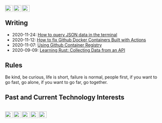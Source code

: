 <br />

<a href="https://mobile.twitter.com/maceacherndjh"><img align="left" alt="David's Twitter"   height="22px" width="25px" src="https://cdn.jsdelivr.net/npm/simple-icons@v3/icons/twitter.svg" /></a>
<a href="https://www.linkedin.com/in/davidmaceachern/"><img align="left" alt="David's Linkedin"  height="22px" width="25px" src="https://cdn.jsdelivr.net/npm/simple-icons@v3/icons/linkedin.svg"/></a>
<a href="https://dev.to/davidmaceachern"><img align="left" alt="David's Dev.to"  height="22px" width="25px" src="https://cdn.jsdelivr.net/npm/simple-icons@v3/icons/dev-dot-to.svg"/></a>

<br />

## Writing
* 2020-11-24: [How to query JSON data in the terminal](https://dev.to/davidmaceachern/how-to-query-json-data-in-the-terminal-3gin)
* 2020-11-12: [How to fix Github Docker Containers Built with Actions](https://dev.to/davidmaceachern/how-to-fix-github-docker-containers-built-with-actions-162k)
* 2020-11-07: [Using Github Container Registry](https://dev.to/davidmaceachern/using-github-container-registry-15m0)
* 2020-09-09: [Learning Rust: Collecting Data from an API](https://davidmaceachern.com/posts/collecting-data-from-an-api)

## Rules

Be kind, be curious, life is short, failure is normal, people first, if you want to go fast, go alone, if you want to go far, go together.

## Past and Current Technology Interests

<br />
<a href="https://www.javascript.com/"><img align="left" alt="JavaScript"  height="22px" width="25px" src="https://cdn.jsdelivr.net/npm/simple-icons@v3/icons/javascript.svg"/></a>
<a href="https://www.rust-lang.org/"><img align="left" alt="Rust Language"  height="22px" width="25px" src="https://cdn.jsdelivr.net/npm/simple-icons@v3/icons/rust.svg"/></a>
<a href="https://nixos.org/"><img align="left" alt="JavaScript"  height="22px" width="25px" src="https://cdn.jsdelivr.net/npm/simple-icons@v3/icons/nixos.svg"/></a>
<a href="https://www.terraform.io/"><img align="left" alt="Terraform"  height="22px" width="25px" src="https://cdn.jsdelivr.net/npm/simple-icons@v3/icons/terraform.svg"/></a>
<a href="https://aws.amazon.com/"><img align="left" alt="AWS"  height="22px" width="25px" src="https://cdn.jsdelivr.net/npm/simple-icons@v3/icons/amazonaws.svg"/></a>

<br />
